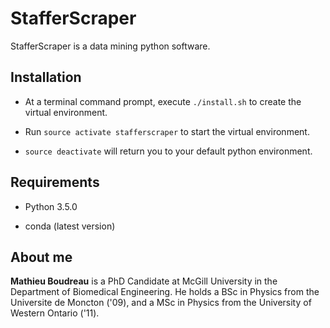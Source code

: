 # StafferScraper

StafferScraper is a data mining python software.

## Installation

* At a terminal command prompt, execute `./install.sh` to create the virtual environment.

* Run `source activate stafferscraper` to start the virtual environment.

* `source deactivate` will return you to your default python environment.

## Requirements

* Python 3.5.0

* conda (latest version)

## About me

**Mathieu Boudreau** is a PhD Candidate at McGill University in the Department of Biomedical Engineering.
He holds a BSc in Physics from the Universite de Moncton ('09), and a MSc in Physics from the University 
of Western Ontario ('11).